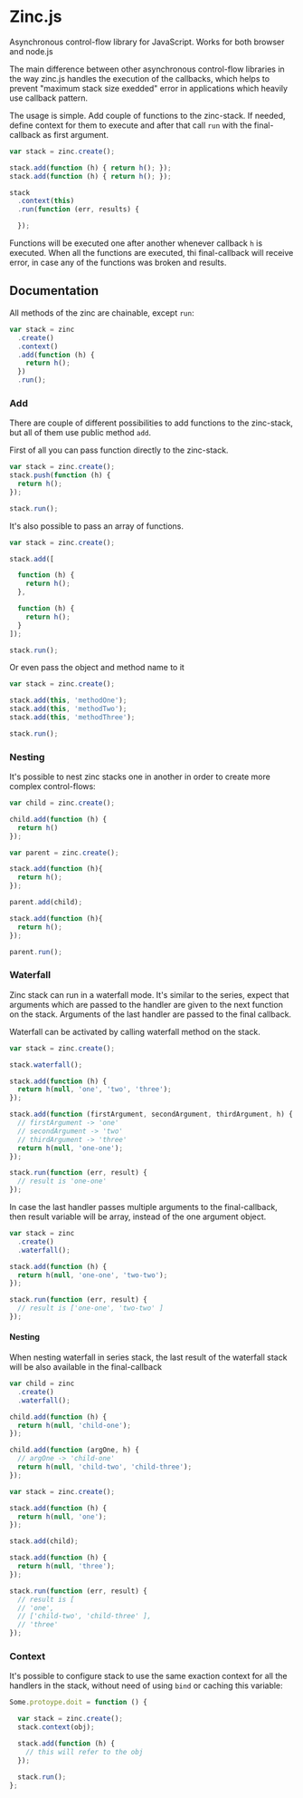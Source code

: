 # Zinc.js

Asynchronous control-flow library for JavaScript. Works for both browser and
node.js

The main difference between other asynchronous control-flow libraries in the way zinc.js
handles the execution of the callbacks, which helps to prevent "maximum stack size exedded" error in applications which heavily use callback pattern.

The usage is simple. Add couple of functions to the zinc-stack. If needed, define context for them to execute and after that call `run` with the
final-callback as first argument.

```javascript
var stack = zinc.create();

stack.add(function (h) { return h(); });
stack.add(function (h) { return h(); });

stack
  .context(this)
  .run(function (err, results) {

  });
```

Functions will be executed one after another whenever callback `h` is executed.
When all the functions are executed, thi final-callback will receive error, in
case any of the functions was broken and results.

## Documentation

All methods of the zinc are chainable, except  `run`:

```javascript
var stack = zinc
  .create()
  .context()
  .add(function (h) {
    return h();
  })
  .run();
```

### Add

There are couple of different possibilities to add functions to the zinc-stack,
but all of them use public method `add`.

First of all you can pass function directly to the zinc-stack.

```javascript
var stack = zinc.create();
stack.push(function (h) {
  return h();
});

stack.run();
```

It's also possible to pass an array of functions.

```javascript
var stack = zinc.create();

stack.add([

  function (h) {
    return h();
  },

  function (h) {
    return h();
  }
]);

stack.run();
```

Or even pass the object and method name to it

```javascript
var stack = zinc.create();

stack.add(this, 'methodOne');
stack.add(this, 'methodTwo');
stack.add(this, 'methodThree');

stack.run();
```

### Nesting

It's possible to nest zinc stacks one in another in order to create more
complex control-flows:

```javascript
var child = zinc.create();

child.add(function (h) { 
  return h()
});

var parent = zinc.create();

stack.add(function (h){
  return h();
});

parent.add(child);

stack.add(function (h){
  return h();
});

parent.run();
```


### Waterfall

Zinc stack can run in a waterfall mode. It's similar to the series, expect that
arguments which are passed to the handler are given to the next function on the
stack. Arguments of the last handler are passed to the final callback.

Waterfall can be activated by calling waterfall method on the stack.


```javascript
var stack = zinc.create();

stack.waterfall();

stack.add(function (h) {
  return h(null, 'one', 'two', 'three');
});

stack.add(function (firstArgument, secondArgument, thirdArgument, h) {
  // firstArgument -> 'one'
  // secondArgument -> 'two'
  // thirdArgument -> 'three'
  return h(null, 'one-one');
});

stack.run(function (err, result) {
  // result is 'one-one'
});
```

In case the last handler passes multiple arguments to the final-callback, then
result variable will be array, instead of the one argument object.

```javascript
var stack = zinc
  .create()
  .waterfall();

stack.add(function (h) {
  return h(null, 'one-one', 'two-two');
});

stack.run(function (err, result) {
  // result is ['one-one', 'two-two' ]
});
```

#### Nesting

When nesting waterfall in series stack, the last result of the waterfall stack will be also available in the final-callback

```javascript
var child = zinc
  .create()
  .waterfall();

child.add(function (h) {
  return h(null, 'child-one');
});

child.add(function (argOne, h) {
  // argOne -> 'child-one'
  return h(null, 'child-two', 'child-three');
});

var stack = zinc.create();

stack.add(function (h) {
  return h(null, 'one');
});

stack.add(child);

stack.add(function (h) {
  return h(null, 'three');
});

stack.run(function (err, result) {
  // result is [
  // 'one',
  // ['child-two', 'child-three' ],
  // 'three'
});
```

### Context

It's possible to configure stack to use the same exaction context for all the handlers in
the stack, without need of using `bind` or caching this variable:

```javascript
Some.protoype.doit = function () {

  var stack = zinc.create();
  stack.context(obj);

  stack.add(function (h) {
    // this will refer to the obj
  });

  stack.run();
};
```





